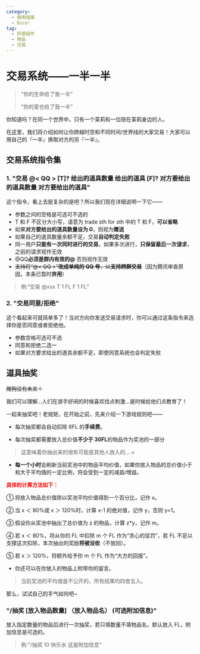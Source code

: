 ```yaml
---
category:
  - 使用指南
  - Dice!
tag:
  - 好感组件
  - 物品
  - 交易
---
```


# 交易系统——一半一半

> "你的生命给了我一半"
>
> "你的爱也给了我一半"

你知道吗？在同一个世界中，只有一个茉莉和一位陪在茉莉身边的人。

在这里，我们将介绍如何让你跨越时空和不同时间/世界线的大家交易！大家可以用自己的『一半』换取对方的另『一半』。

## 交易系统指令集

### 1. "交易 @< QQ > [T]? 给出的道具数量 给出的道具 [F]? 对方要给出的道具数量 对方要给出的道具"

这个指令，看上去挺复杂的是吧？所以我们现在详细说明一下它——

- 参数之间的空格是可选可不选的
- T 和 F 不区分大小写，语意为 trade sth for sth 中的 T 和 F，**可以省略**
- 如果**对方要给出的道具数量设为 0**，则视为**赠送**
- 如果自己的道具数量余额不足，交易**自动判定失败**
- 同一用户**只能有一次同时进行的交易**，如果多次进行，**只保留最后一次请求**，之前的请求视作无效
- @QQ**必须是群内有效的@** 否则视作无效
- ~~支持将“@< QQ >"**改成单纯的 QQ 号**，以**支持跨群交易**~~（因为腾讯审查原因，本条已暂时**弃用**）

> 例:“交易 @xxx T 1 FL F 1 FL”

### 2. "交易同意/拒绝"

这个看起来可就简单多了！当对方向你发送交易请求时，你可以通过这条指令来选择你是否同意或者拒绝他。

- 参数空格可选可不选
- 同意和拒绝二选一
- 如果对方要求给出的道具余额不足，即使同意系统也会判定失败

## 道具抽奖

~~赌狗没有未来！~~

我们可以理解...人们在游手好闲的时候喜欢找点刺激...是时候给他们点教育了！

一起来抽奖吧！老规矩，在开始之前，先来介绍一下游戏规则吧——

- 每次抽奖都会自动扣除 6FL 的**手续费**。

- 每次抽奖都需要放入总价值**不少于 30FL**的物品作为奖池的一部分

> 这意味着你抽出来的很有可能是其他人放入的....×

- **每一个小时**会刷新当前奖池中的物品平均价值，如果你放入物品的总价值小于和大于平均值的一定比例，将会受到一定的减益/增益。

<span style="color:red;font-weight:bolder">具体的计算方法如下：</span>

①.将放入物品总价值除以奖池平均价值得到一个百分比，记作 x。

②.当 x ＜ 80%或 x ＞ 120%时，计算 x-1 的绝对值，记作 y，否则 y=1。

③.假设你从奖池中抽出了总价值为 z 的物品，计算 z\*y，记作 m。

④.若 x ＜ 80%，将从你的 FL 中扣除 m 个 FL 作为“贪心的惩罚”，若 FL 不足以支撑这次扣除，本次抽出的奖励**将被没收**（不放回）。

⑤.若 x ＞ 120%，将额外给予你 m 个 FL 作为“大方的回报”。

- 你还可以在你放入的物品上附带你的留言。

> 当前奖池的平均值是不公开的，所有结果均四舍五入。

那么，试试自己的手气如何吧~

### "/抽奖 [放入物品数量] （放入物品名） (可选附加信息)"

放入指定数量的物品后进行一次抽奖，若只填数量不填物品名，默认放入 FL，附加信息是可选的。

> 例:"/抽奖 10 快乐水 这是附加信息"
